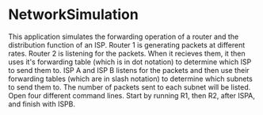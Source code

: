 # NetworkSimulation
This application simulates the forwarding operation of a router and the distribution function of an ISP. Router 1 is generating packets at different rates. Router 2 is listening for the packets. When it recieves them, it then uses it's forwarding table (which is in dot notation) to determine which ISP to send them to. ISP A and ISP B listens for the packets and then use their forwarding tables (which are in slash notation) to determine which subnets to send them to. The number of packets sent to each subnet will be listed. Open four different command lines. Start by running R1, then R2, after ISPA, and finish with ISPB.
